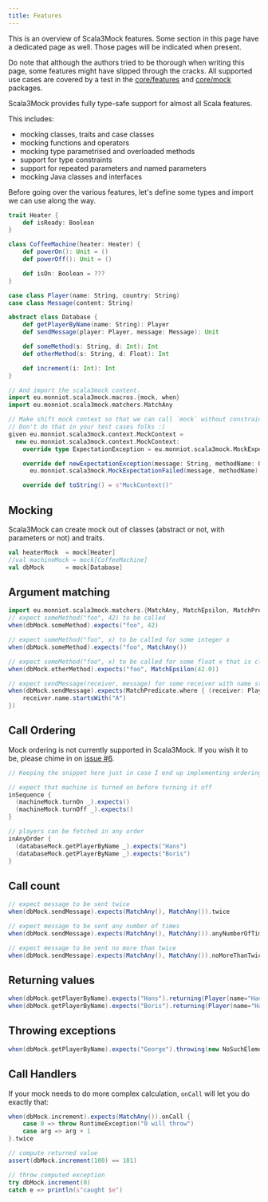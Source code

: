 ```yaml
---
title: Features
---
```


This is an overview of Scala3Mock features. Some section in this page have a dedicated page as well. Those pages will be indicated when present.

Do note that although the authors tried to be thorough when writing this page, some features might have slipped through the cracks. All supported use cases are covered by a test in the [core/features](https://github.com/fmonniot/scala3mock/tree/main/core/src/test/scala/eu/monniot/scala3mock/features) and [core/mock](https://github.com/fmonniot/scala3mock/tree/main/core/src/test/scala/eu/monniot/scala3mock/mock) packages.


Scala3Mock provides fully type-safe support for almost all Scala features. 

This includes:

- mocking classes, traits and case classes
- mocking functions and operators
- mocking type parametrised and overloaded methods
- support for type constraints
- support for repeated parameters and named parameters
- mocking Java classes and interfaces

Before going over the various features, let's define some types and import we can use along the way.

```scala mdoc
trait Heater {
    def isReady: Boolean
}

class CoffeeMachine(heater: Heater) {
    def powerOn(): Unit = ()
    def powerOff(): Unit = ()

    def isOn: Boolean = ???
}

case class Player(name: String, country: String)
case class Message(content: String)

abstract class Database {
    def getPlayerByName(name: String): Player
    def sendMessage(player: Player, message: Message): Unit

    def someMethod(s: String, d: Int): Int
    def otherMethod(s: String, d: Float): Int

    def increment(i: Int): Int
}

// And import the scala3mock content.
import eu.monniot.scala3mock.macros.{mock, when}
import eu.monniot.scala3mock.matchers.MatchAny
```

```scala mdoc:invisible
// Make shift mock context so that we can call `mock` without constraint.
// Don't do that in your test cases folks :)
given eu.monniot.scala3mock.context.MockContext = 
  new eu.monniot.scala3mock.context.MockContext:
    override type ExpectationException = eu.monniot.scala3mock.MockExpectationFailed

    override def newExpectationException(message: String, methodName: Option[String]): ExpectationException =
      eu.monniot.scala3mock.MockExpectationFailed(message, methodName)

    override def toString() = s"MockContext()"
```

## Mocking

Scala3Mock can create mock out of classes (abstract or not, with parameters or not) and traits.

```scala mdoc
val heaterMock  = mock[Heater]
//val machineMock = mock[CoffeeMachine]
val dbMock      = mock[Database]
```

## Argument matching

```scala mdoc
import eu.monniot.scala3mock.matchers.{MatchAny, MatchEpsilon, MatchPredicate}
// expect someMethod("foo", 42) to be called
when(dbMock.someMethod).expects("foo", 42)  

// expect someMethod("foo", x) to be called for some integer x
when(dbMock.someMethod).expects("foo", MatchAny())

// expect someMethod("foo", x) to be called for some float x that is close to 42.0
when(dbMock.otherMethod).expects("foo", MatchEpsilon(42.0))

// expect sendMessage(receiver, message) for some receiver with name starting with "A"
when(dbMock.sendMessage).expects(MatchPredicate.where { (receiver: Player, message: Message) => 
    receiver.name.startsWith("A")
}) 
```

## Call Ordering

Mock ordering is not currently supported in Scala3Mock. If you wish it to be, please chime in on [issue #6](https://github.com/fmonniot/scala3mock/issues/6).

```scala mdoc:fail:invisible
// Keeping the snippet here just in case I end up implementing ordering

// expect that machine is turned on before turning it off
inSequence {
  (machineMock.turnOn _).expects()
  (machineMock.turnOff _).expects()
}

// players can be fetched in any order
inAnyOrder {
  (databaseMock.getPlayerByName _).expects("Hans")
  (databaseMock.getPlayerByName _).expects("Boris")
}
```

## Call count

```scala mdoc:silent
// expect message to be sent twice
when(dbMock.sendMessage).expects(MatchAny(), MatchAny()).twice

// expect message to be sent any number of times
when(dbMock.sendMessage).expects(MatchAny(), MatchAny()).anyNumberOfTimes

// expect message to be sent no more than twice
when(dbMock.sendMessage).expects(MatchAny(), MatchAny()).noMoreThanTwice
```

## Returning values

```scala mdoc:silent
when(dbMock.getPlayerByName).expects("Hans").returning(Player(name="Hans", country="Germany"))
when(dbMock.getPlayerByName).expects("Boris").returning(Player(name="Hans", country="Russia"))
```

## Throwing exceptions

```scala mdoc:silent
when(dbMock.getPlayerByName).expects("George").throwing(new NoSuchElementException)
```

## Call Handlers

If your mock needs to do more complex calculation, `onCall` will let you do exactly that:

```scala mdoc:silent
when(dbMock.increment).expects(MatchAny()).onCall {
    case 0 => throw RuntimeException("0 will throw")
    case arg => arg + 1
}.twice

// compute returned value
assert(dbMock.increment(100) == 101)

// throw computed exception
try dbMock.increment(0)
catch e => println(s"caught $e")
```
